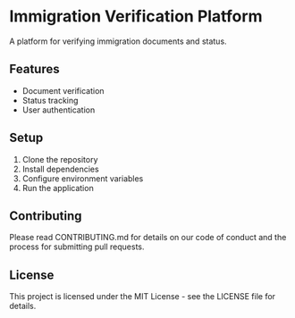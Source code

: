 # Immigration Verification Platform

A platform for verifying immigration documents and status.

## Features

- Document verification
- Status tracking
- User authentication

## Setup

1. Clone the repository
2. Install dependencies
3. Configure environment variables
4. Run the application

## Contributing

Please read CONTRIBUTING.md for details on our code of conduct and the process for submitting pull requests.

## License

This project is licensed under the MIT License - see the LICENSE file for details.
